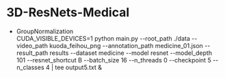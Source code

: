 # 3D-ResNets-Medical

- GroupNormalization  
CUDA_VISIBLE_DEVICES=1 python main.py --root_path ./data --video_path kuoda_feihou_png --annotation_path medicine_01.json --result_path results --dataset medicine --model resnet --model_depth 101 --resnet_shortcut B --batch_size 16 --n_threads 0 --checkpoint 5 --n_classes 4 | tee output5.txt &


